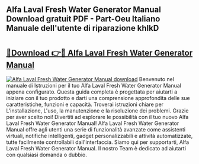 ## Alfa Laval Fresh Water Generator Manual Download gratuit PDF - Part-Oeu Italiano Manuale dell'utente di riparazione khlkD

# <h2><a href="http://dfgivdb.blite.top/?on=Alfa+Laval+Fresh+Water+Generator+Manual">🔗Download 👉🔴 Alfa Laval Fresh Water Generator Manual</a></h2>

[![Alfa Laval Fresh Water Generator Manual download](https://i.imgur.com/lujVjoI.png)](http://dfgivdb.blite.top/?on=Alfa+Laval+Fresh+Water+Generator+Manual)
Benvenuto nel manuale di Istruzioni per il tuo Alfa Laval Fresh Water Generator Manual appena configurato. Questa guida completa è progettata per aiutarti a iniziare con il tuo prodotto e darti una comprensione approfondita delle sue caratteristiche, funzioni e capacità. Troverai istruzioni chiare per L'installazione, L'uso, la manutenzione e la risoluzione dei problemi. Grazie per aver scelto noi! Divertiti ad esplorare le possibilità con il tuo nuovo Alfa Laval Fresh Water Generator Manual! Alfa Laval Fresh Water Generator Manual offre agli utenti una serie di funzionalità avanzate come assistenti virtuali, notifiche intelligenti, gadget personalizzabili e attività automatizzate, tutte facilmente controllabili dall'interfaccia. Siamo qui per supportarti, Alfa Laval Fresh Water Generator Manual. Il nostro Team è dedicato ad aiutarti con qualsiasi domanda o dubbio.
